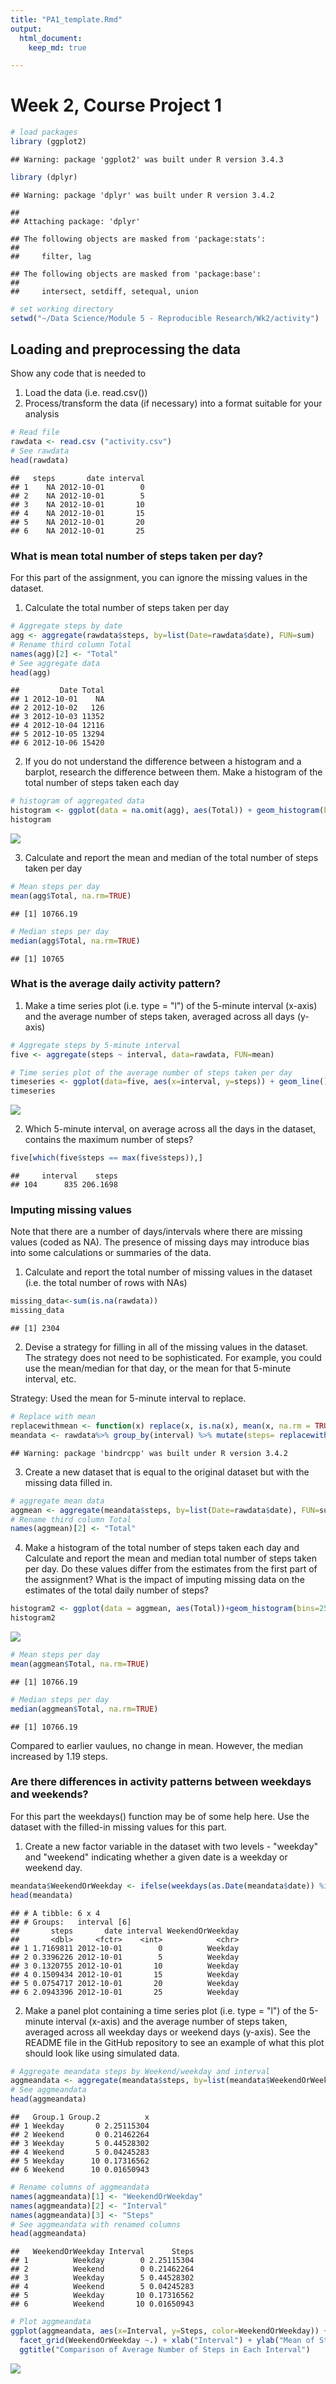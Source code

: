 ```yaml
---
title: "PA1_template.Rmd"
output: 
  html_document:
    keep_md: true

---
```




# Week 2, Course Project 1 


```r
# load packages
library (ggplot2)
```

```
## Warning: package 'ggplot2' was built under R version 3.4.3
```

```r
library (dplyr)
```

```
## Warning: package 'dplyr' was built under R version 3.4.2
```

```
## 
## Attaching package: 'dplyr'
```

```
## The following objects are masked from 'package:stats':
## 
##     filter, lag
```

```
## The following objects are masked from 'package:base':
## 
##     intersect, setdiff, setequal, union
```

```r
# set working directory
setwd("~/Data Science/Module 5 - Reproducible Research/Wk2/activity")
```

## Loading and preprocessing the data

Show any code that is needed to

1. Load the data (i.e. read.csv())
2. Process/transform the data (if necessary) into a format suitable for your analysis

```r
# Read file
rawdata <- read.csv ("activity.csv")
# See rawdata
head(rawdata)
```

```
##   steps       date interval
## 1    NA 2012-10-01        0
## 2    NA 2012-10-01        5
## 3    NA 2012-10-01       10
## 4    NA 2012-10-01       15
## 5    NA 2012-10-01       20
## 6    NA 2012-10-01       25
```

### What is mean total number of steps taken per day?

For this part of the assignment, you can ignore the missing values in the dataset.

1. Calculate the total number of steps taken per day


```r
# Aggregate steps by date
agg <- aggregate(rawdata$steps, by=list(Date=rawdata$date), FUN=sum)
# Rename third column Total
names(agg)[2] <- "Total"
# See aggregate data
head(agg)
```

```
##         Date Total
## 1 2012-10-01    NA
## 2 2012-10-02   126
## 3 2012-10-03 11352
## 4 2012-10-04 12116
## 5 2012-10-05 13294
## 6 2012-10-06 15420
```

2. If you do not understand the difference between a histogram and a barplot, research the difference between them. Make a histogram of the total number of steps taken each day


```r
# histogram of aggregated data
histogram <- ggplot(data = na.omit(agg), aes(Total)) + geom_histogram(bins=25, fill="blue")+labs(title="Total Daily Steps", x="Steps", y="Frequency")
histogram
```

![](figures/unnamed-chunk-4-1.png)<!-- -->

3. Calculate and report the mean and median of the total number of steps taken per day


```r
# Mean steps per day
mean(agg$Total, na.rm=TRUE)
```

```
## [1] 10766.19
```

```r
# Median steps per day
median(agg$Total, na.rm=TRUE)
```

```
## [1] 10765
```

### What is the average daily activity pattern?
1. Make a time series plot (i.e. type = "l") of the 5-minute interval (x-axis) and the average number of steps taken, averaged across all days (y-axis)


```r
# Aggregate steps by 5-minute interval
five <- aggregate(steps ~ interval, data=rawdata, FUN=mean)

# Time series plot of the average number of steps taken per day
timeseries <- ggplot(data=five, aes(x=interval, y=steps)) + geom_line() + labs(title="Time Series Plot of Average Number of Steps", x="5 Minutes Interval", y="Total Steps")
timeseries
```

![](figures/unnamed-chunk-6-1.png)<!-- -->

2. Which 5-minute interval, on average across all the days in the dataset, contains the maximum number of steps?


```r
five[which(five$steps == max(five$steps)),]
```

```
##     interval    steps
## 104      835 206.1698
```

### Imputing missing values
Note that there are a number of days/intervals where there are missing values (coded as NA). The presence of missing days may introduce bias into some calculations or summaries of the data.

1. Calculate and report the total number of missing values in the dataset (i.e. the total number of rows with NAs)


```r
missing_data<-sum(is.na(rawdata))
missing_data
```

```
## [1] 2304
```


2. Devise a strategy for filling in all of the missing values in the dataset. The strategy does not need to be sophisticated. For example, you could use the mean/median for that day, or the mean for that 5-minute interval, etc.

Strategy: Used the mean for 5-minute interval to replace.


```r
# Replace with mean
replacewithmean <- function(x) replace(x, is.na(x), mean(x, na.rm = TRUE))
meandata <- rawdata%>% group_by(interval) %>% mutate(steps= replacewithmean(steps))
```

```
## Warning: package 'bindrcpp' was built under R version 3.4.2
```


3. Create a new dataset that is equal to the original dataset but with the missing data filled in.



```r
# aggregate mean data
aggmean <- aggregate(meandata$steps, by=list(Date=rawdata$date), FUN=sum)
# Rename third column Total
names(aggmean)[2] <- "Total"
```



4. Make a histogram of the total number of steps taken each day and Calculate and report the mean and median total number of steps taken per day. Do these values differ from the estimates from the first part of the assignment? What is the impact of imputing missing data on the estimates of the total daily number of steps?


```r
histogram2 <- ggplot(data = aggmean, aes(Total))+geom_histogram(bins=25, fill="blue")+labs(title="Total Daily Steps", x="Steps", y="Frequency")
histogram2
```

![](figures/unnamed-chunk-11-1.png)<!-- -->


```r
# Mean steps per day
mean(aggmean$Total, na.rm=TRUE)
```

```
## [1] 10766.19
```

```r
# Median steps per day
median(aggmean$Total, na.rm=TRUE)
```

```
## [1] 10766.19
```

Compared to earlier vaulues, no change in mean. However, the median increased by 1.19 steps.

### Are there differences in activity patterns between weekdays and weekends?
For this part the weekdays() function may be of some help here. Use the dataset with the filled-in missing values for this part.

1. Create a new factor variable in the dataset with two levels - "weekday" and "weekend" indicating whether a given date is a weekday or weekend day.


```r
meandata$WeekendOrWeekday <- ifelse(weekdays(as.Date(meandata$date)) %in% c("Monday", "Tuesday", "Wednesday", "Thursday", "Friday"), "Weekday", "Weekend")
head(meandata)
```

```
## # A tibble: 6 x 4
## # Groups:   interval [6]
##       steps       date interval WeekendOrWeekday
##       <dbl>     <fctr>    <int>            <chr>
## 1 1.7169811 2012-10-01        0          Weekday
## 2 0.3396226 2012-10-01        5          Weekday
## 3 0.1320755 2012-10-01       10          Weekday
## 4 0.1509434 2012-10-01       15          Weekday
## 5 0.0754717 2012-10-01       20          Weekday
## 6 2.0943396 2012-10-01       25          Weekday
```


2. Make a panel plot containing a time series plot (i.e. type = "l") of the 5-minute interval (x-axis) and the average number of steps taken, averaged across all weekday days or weekend days (y-axis). See the README file in the GitHub repository to see an example of what this plot should look like using simulated data.


```r
# Aggregate meandata steps by Weekend/weekday and interval
aggmeandata <- aggregate(meandata$steps, by=list(meandata$WeekendOrWeekday, meandata$interval), mean)
# See aggmeandata
head(aggmeandata)
```

```
##   Group.1 Group.2          x
## 1 Weekday       0 2.25115304
## 2 Weekend       0 0.21462264
## 3 Weekday       5 0.44528302
## 4 Weekend       5 0.04245283
## 5 Weekday      10 0.17316562
## 6 Weekend      10 0.01650943
```

```r
# Rename columns of aggmeandata
names(aggmeandata)[1] <- "WeekendOrWeekday"
names(aggmeandata)[2] <- "Interval"
names(aggmeandata)[3] <- "Steps"
# See aggmeandata with renamed columns
head(aggmeandata)
```

```
##   WeekendOrWeekday Interval      Steps
## 1          Weekday        0 2.25115304
## 2          Weekend        0 0.21462264
## 3          Weekday        5 0.44528302
## 4          Weekend        5 0.04245283
## 5          Weekday       10 0.17316562
## 6          Weekend       10 0.01650943
```

```r
# Plot aggmeandata
ggplot(aggmeandata, aes(x=Interval, y=Steps, color=WeekendOrWeekday)) + geom_line()+
  facet_grid(WeekendOrWeekday ~.) + xlab("Interval") + ylab("Mean of Steps") +
  ggtitle("Comparison of Average Number of Steps in Each Interval")
```

![](figures/unnamed-chunk-14-1.png)<!-- -->
